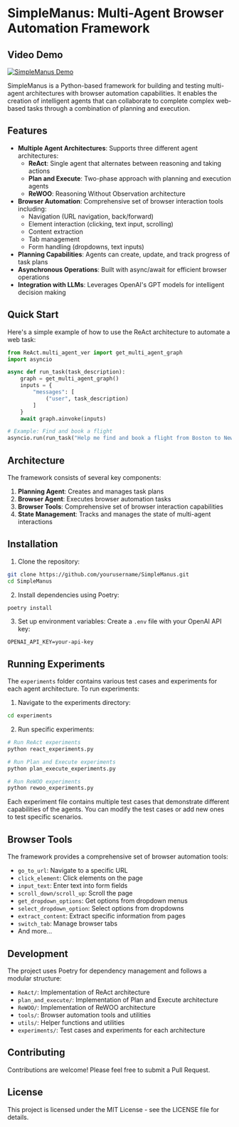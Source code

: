 # SimpleManus: Multi-Agent Browser Automation Framework

## Video Demo
[![SimpleManus Demo](https://img.youtube.com/vi/YOUR_VIDEO_ID/0.jpg)](https://www.youtube.com/watch?v=YOUR_VIDEO_ID)

SimpleManus is a Python-based framework for building and testing multi-agent architectures with browser automation capabilities. It enables the creation of intelligent agents that can collaborate to complete complex web-based tasks through a combination of planning and execution.

## Features

- **Multiple Agent Architectures**: Supports three different agent architectures:
  - **ReAct**: Single agent that alternates between reasoning and taking actions
  - **Plan and Execute**: Two-phase approach with planning and execution agents
  - **ReWOO**: Reasoning Without Observation architecture
- **Browser Automation**: Comprehensive set of browser interaction tools including:
  - Navigation (URL navigation, back/forward)
  - Element interaction (clicking, text input, scrolling)
  - Content extraction
  - Tab management
  - Form handling (dropdowns, text inputs)
- **Planning Capabilities**: Agents can create, update, and track progress of task plans
- **Asynchronous Operations**: Built with async/await for efficient browser operations
- **Integration with LLMs**: Leverages OpenAI's GPT models for intelligent decision making

## Quick Start

Here's a simple example of how to use the ReAct architecture to automate a web task:

```python
from ReAct.multi_agent_ver import get_multi_agent_graph
import asyncio

async def run_task(task_description):
    graph = get_multi_agent_graph()
    inputs = {
        "messages": [
            ("user", task_description)
        ]
    }
    await graph.ainvoke(inputs)

# Example: Find and book a flight
asyncio.run(run_task("Help me find and book a flight from Boston to New York"))
```

## Architecture

The framework consists of several key components:

1. **Planning Agent**: Creates and manages task plans
2. **Browser Agent**: Executes browser automation tasks
3. **Browser Tools**: Comprehensive set of browser interaction capabilities
4. **State Management**: Tracks and manages the state of multi-agent interactions

## Installation

1. Clone the repository:
```bash
git clone https://github.com/yourusername/SimpleManus.git
cd SimpleManus
```

2. Install dependencies using Poetry:
```bash
poetry install
```

3. Set up environment variables:
Create a `.env` file with your OpenAI API key:
```
OPENAI_API_KEY=your-api-key
```

## Running Experiments

The `experiments` folder contains various test cases and experiments for each agent architecture. To run experiments:

1. Navigate to the experiments directory:
```bash
cd experiments
```

2. Run specific experiments:
```bash
# Run ReAct experiments
python react_experiments.py

# Run Plan and Execute experiments
python plan_execute_experiments.py

# Run ReWOO experiments
python rewoo_experiments.py
```

Each experiment file contains multiple test cases that demonstrate different capabilities of the agents. You can modify the test cases or add new ones to test specific scenarios.

## Browser Tools

The framework provides a comprehensive set of browser automation tools:

- `go_to_url`: Navigate to a specific URL
- `click_element`: Click elements on the page
- `input_text`: Enter text into form fields
- `scroll_down/scroll_up`: Scroll the page
- `get_dropdown_options`: Get options from dropdown menus
- `select_dropdown_option`: Select options from dropdowns
- `extract_content`: Extract specific information from pages
- `switch_tab`: Manage browser tabs
- And more...

## Development

The project uses Poetry for dependency management and follows a modular structure:

- `ReAct/`: Implementation of ReAct architecture
- `plan_and_execute/`: Implementation of Plan and Execute architecture
- `ReWOO/`: Implementation of ReWOO architecture
- `tools/`: Browser automation tools and utilities
- `utils/`: Helper functions and utilities
- `experiments/`: Test cases and experiments for each architecture

## Contributing

Contributions are welcome! Please feel free to submit a Pull Request.

## License

This project is licensed under the MIT License - see the LICENSE file for details.